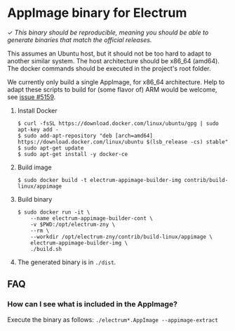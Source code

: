 AppImage binary for Electrum
============================

✓ _This binary should be reproducible, meaning you should be able to generate
   binaries that match the official releases._

This assumes an Ubuntu host, but it should not be too hard to adapt to another
similar system. The host architecture should be x86_64 (amd64).
The docker commands should be executed in the project's root folder.

We currently only build a single AppImage, for x86_64 architecture.
Help to adapt these scripts to build for (some flavor of) ARM would be welcome,
see [issue #5159](https://github.com/spesmilo/electrum/issues/5159).


1. Install Docker

    ```
    $ curl -fsSL https://download.docker.com/linux/ubuntu/gpg | sudo apt-key add -
    $ sudo add-apt-repository "deb [arch=amd64] https://download.docker.com/linux/ubuntu $(lsb_release -cs) stable"
    $ sudo apt-get update
    $ sudo apt-get install -y docker-ce
    ```

2. Build image

    ```
    $ sudo docker build -t electrum-appimage-builder-img contrib/build-linux/appimage
    ```

3. Build binary

    ```
    $ sudo docker run -it \
        --name electrum-appimage-builder-cont \
        -v $PWD:/opt/electrum-zny \
        --rm \
        --workdir /opt/electrum-zny/contrib/build-linux/appimage \
        electrum-appimage-builder-img \
        ./build.sh
    ```

4. The generated binary is in `./dist`.


## FAQ

### How can I see what is included in the AppImage?
Execute the binary as follows: `./electrum*.AppImage --appimage-extract`
